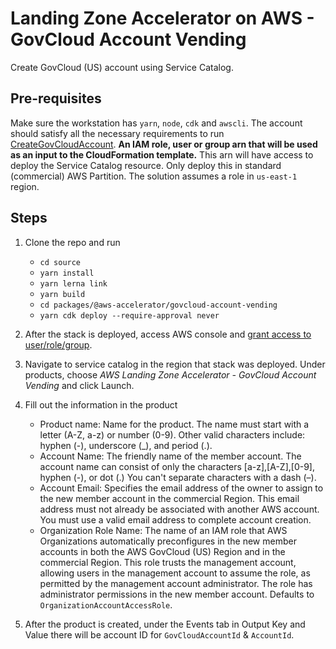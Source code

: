 # Landing Zone Accelerator on AWS - GovCloud Account Vending 

Create GovCloud (US) account using Service Catalog.

## Pre-requisites
Make sure the workstation has `yarn`, `node`, `cdk` and `awscli`. The account should satisfy all the necessary requirements to run [CreateGovCloudAccount](https://docs.aws.amazon.com/organizations/latest/APIReference/API_CreateGovCloudAccount.html). **An IAM role, user or group arn that will be used as an input to the CloudFormation template.** This arn will have access to deploy the Service Catalog resource. 
Only deploy this in standard (commercial) AWS Partition. The solution assumes a role in `us-east-1` region.

## Steps
1. Clone the repo and run 
    - `cd source`
    - `yarn install`
    - `yarn lerna link`
    - `yarn build`
    - `cd packages/@aws-accelerator/govcloud-account-vending `
    - `yarn cdk deploy --require-approval never `

2. After the stack is deployed, access AWS console and [grant access to user/role/group](https://docs.aws.amazon.com/servicecatalog/latest/adminguide/catalogs_portfolios_users.html). 
3. Navigate to service catalog in the region that stack was deployed. Under products, choose *AWS Landing Zone Accelerator - GovCloud Account Vending* and click Launch.
4. Fill out the information in the product
    - Product name: Name for the product. The name must start with a letter (A-Z, a-z) or number (0-9). Other valid characters include: hyphen (-), underscore (_), and period (.). 
    - Account Name: The friendly name of the member account.  The account name can consist of only the characters [a-z],[A-Z],[0-9], hyphen (-), or dot (.) You can't separate characters with a dash (–).
    - Account Email: Specifies the email address of the owner to assign to the new member account in the commercial Region. This email address must not already be associated with another AWS account. You must use a valid email address to complete account creation.
    - Organization Role Name: The name of an IAM role that AWS Organizations automatically preconfigures in the new member accounts in both the AWS GovCloud (US) Region and in the commercial Region. This role trusts the management account, allowing users in the management account to assume the role, as permitted by the management account administrator. The role has administrator permissions in the new member account. Defaults to `OrganizationAccountAccessRole`.

5. After the product is created, under the Events tab in Output Key and Value there will be account ID for `GovCloudAccountId` & `AccountId`.